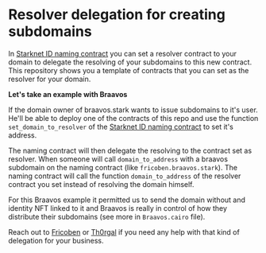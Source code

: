 # Resolver delegation for creating subdomains

In [Starknet ID naming contract](https://github.com/starknet-id/naming_contract) you can set a resolver contract to your domain to delegate the resolving of your subdomains to this new contract. This repository shows you a template of contracts that you can set as the resolver for your domain.

**Let's take an example with Braavos**

If the domain owner of braavos.stark wants to issue subdomains to it's user. He'll be able to deploy one of the contracts of this repo and use the function `set_domain_to_resolver` of the [Starknet ID naming contract](https://github.com/starknet-id/naming_contract) to set it's address.

The naming contract will then delegate the resolving to the contract set as resolver. When someone will call `domain_to_address` with a braavos subdomain on the naming contract (like `fricoben.braavos.stark`). The naming contract will call the function `domain_to_address` of the resolver contract you set instead of resolving the domain himself.

For this Braavos example it permitted us to send the domain without and identity NFT linked to it and Braavos is really in control of how they distribute their subdomains (see more in `Braavos.cairo` file).

Reach out to [Fricoben](https://twitter.com/fricoben) or [Th0rgal](https://twitter.com/Th0rgal_) if you need any help with that kind of delegation for your business.
